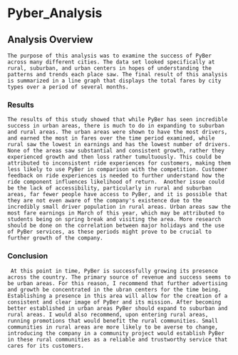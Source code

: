 # Pyber_Analysis

## Analysis Overview
    The purpose of this analysis was to examine the success of PyBer across many different cities. The data set looked specifically at rural, suburban, and urban centers in hopes of understanding the patterns and trends each place saw. The final result of this analysis is summarized in a line graph that displays the total fares by city types over a period of several months. 
    

### Results 
    The results of this study showed that while PyBer has seen incredible success in urban areas, there is much to do in expanding to suburban and rural areas. The urban areas were shown to have the most drivers, and earned the most in fares over the time period examined, while rural saw the lowest in earnings and has the lowest number of drivers. None of the areas saw substantial and consistent growth, rather they experienced growth and then loss rather tumultuously. This could be attributed to inconsistent ride experiences for customers, making them less likely to use PyBer in comparison with the competition. Customer feedback on ride experiences is needed to further understand how the ride component influences likelihood of return.  Another issue could be the lack of accessibility, particularly in rural and suburban areas, far fewer people have access to PyBer, and it is possible that they are not even aware of the company's existence due to the incredibly small driver population in rural areas. Urban areas saw the most fare earnings in March of this year, which may be attributed to students being on spring break and visiting the area. More research should be done on the correlation between major holidays and the use of PyBer services, as these periods might prove to be crucial to further growth of the company. 
    
### Conclusion
     At this point in time, PyBer is successfully growing its presence across the country. The primary source of revenue and success seems to be urban areas. For this reason, I recommend that further advertising and growth be concentrated in the ubran centers for the time being. Establishing a presence in this area will allow for the creation of a consistent and clear image of PyBer and its mission. After becoming better established in urban areas PyBer should expand to suburban and rural areas. I would also recommend, upon entering rural areas, running promotions that would benefit the rural communities. Small communities in rural areas are more likely to be averse to change, introducing the company in a community project would establish PyBer in these rural communities as a reliable and trustworthy service that cares for its customers.
